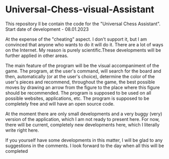 # Universal-Chess-visual-Assistant
This repository ll be contain the code for the "Universal Chess Assistant". Start date of development - 08.01.2023

At the expense of the "cheating" aspect. I don't support it, but I am convinced that anyone who wants to do it will do it. There are a lot of ways on the Internet. My reason is purely scientific.These developments will be further applied in other areas.

The main feature of the program will be the visual accompaniment of the game. The program, at the user's command, will search for the board and then, automatically (or at the user's choice), determine the color of the user's pieces and recommend, throughout the game, the best possible moves by drawing an arrow from the figure to the place where this figure should be recommended. The program is supposed to be used on all possible websites, applications, etc. The program is supposed to be completely free and will have an open source code.

At the moment there are only small developments and a very buggy (very) version of the application, which I am not ready to present here. For now, there will be current, completely new developments here, which I literally write right here.

If you yourself have some developments in this matter, I will be glad to any suggestions in the comments. I look forward to the day when all this will be completed


